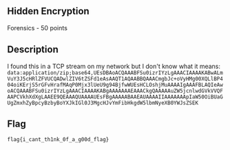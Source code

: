 ## Hidden Encryption
Forensics - 50 points

Description
------------
I found this in a TCP stream on my network but I don't know what it means:
`data:application/zip;base64,UEsDBAoACQAAABFSu0izrIYzLgAAACIAAAAKABwALmVuY3J5cHRlZFVUCQADwlZIV6tZSFd1eAsAAQT1AQAABBQAAACmgbJc+oVyHMg00XQLlBP404oiKErjS5rGFvHrafMAqP0Mjx3lUeU9g94BjfwWUEsHCLOshjMuAAAAIgAAAFBLAQIeAwoACQAAABFSu0izrIYzLgAAACIAAAAKABgAAAAAAAEAAACkgQAAAAAuZW5jcnlwdGVkVVQFAAPCVkhXdXgLAAEE9QEAAAQUAAAAUEsFBgAAAAABAAEAUAAAAIIAAAAAAApIaW50OiBUaGUgZmxhZyBpcyBzbyBoYXJkIGl0J3MgcHJvYmFibHkgdW5lbmNyeXB0YWJsZSEK`

Flag
------------

`flag{i_cant_th1nk_0f_a_g00d_flag}`
